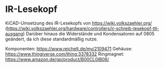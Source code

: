 # IR-Lesekopf
KiCAD-Umsetzung des IR-Lesekopfs von https://wiki.volkszaehler.org/ (https://wiki.volkszaehler.org/hardware/controllers/ir-schreib-lesekopf-ttl-ausgang)
Darüber hinaus die Widerstände und Kondensatoren auf 0805 geändert, da ich diese standardmäßig nutze.
  
Komponenten: https://www.reichelt.de/my/2109471 
Gehäuse: https://www.thingiverse.com/thing:3378332
Ringmagnet: https://www.amazon.de/gp/product/B00CL0IB08/

